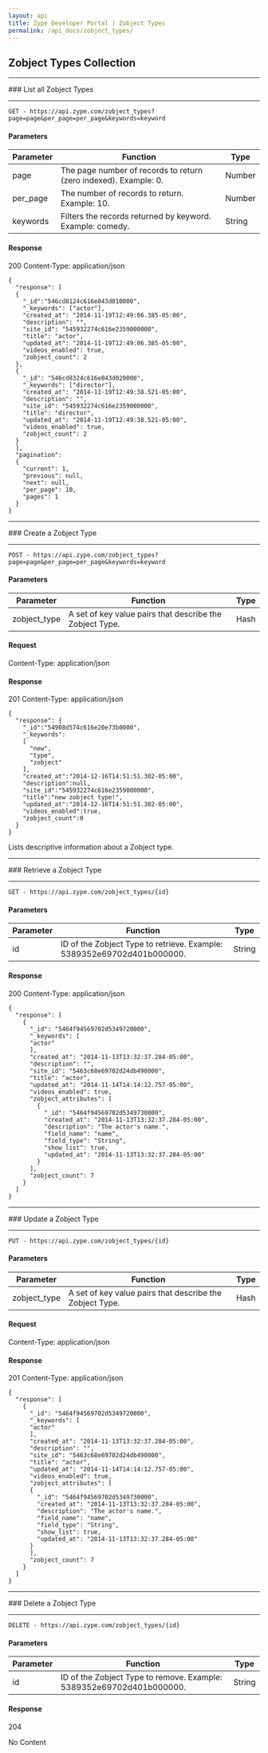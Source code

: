 ```yaml
---
layout: api
title: Zype Developer Portal | Zobject Types
permalink: /api_docs/zobject_types/
---
```


## Zobject Types Collection
<hr>
### List all Zobject Types
<hr>
<pre><code>GET - https://api.zype.com/zobject_types?page=page&per_page=per_page&keywords=keyword
</code></pre>

#### Parameters

Parameter | Function | Type
--------- | -------- | ----
page      | The page number of records to return (zero indexed). Example: 0. | Number
per_page  | The number of records to return. Example: 10. | Number
keywords  | Filters the records returned by keyword. Example: comedy. | String

#### Response
200
Content-Type: application/json

<pre><code>{
  "response": [
  {
    "_id":"546cd8124c616e043d010000",
    "_keywords": ["actor"],
    "created_at": "2014-11-19T12:49:06.385-05:00",
    "description": "",
    "site_id": "545932274c616e2359000000",
    "title": "actor",
    "updated_at": "2014-11-19T12:49:06.385-05:00",
    "videos_enabled": true,
    "zobject_count": 2
  },
  {
    "_id": "546cd8324c616e043d020000",
    "_keywords": ["director"],
    "created_at": "2014-11-19T12:49:38.521-05:00",
    "description": "",
    "site_id": "545932274c616e2359000000",
    "title": "director",
    "updated_at": "2014-11-19T12:49:38.521-05:00",
    "videos_enabled": true,
    "zobject_count": 2
  }
  ],
  "pagination":
  {
    "current": 1,
    "previous": null,
    "next": null,
    "per_page": 10,
    "pages": 1
  }
}
</code></pre>
<hr>
### Create a Zobject Type
<hr>

<pre><code>POST - https://api.zype.com/zobject_types?page=page&per_page=per_page&keywords=keyword
</code></pre>

#### Parameters

Parameter | Function | Type
--------- | -------- | ----
zobject_type | A set of key value pairs that describe the Zobject Type. | Hash

#### Request
Content-Type: application/json

#### Response
201
Content-Type: application/json

<pre><code>{
  "response": {
    "_id":"54908d574c616e20e73b0000",
    "_keywords":
    [
      "new",
      "type",
      "zobject"
    ],
    "created_at":"2014-12-16T14:51:51.302-05:00",
    "description":null,
    "site_id":"545932274c616e2359000000",
    "title":"new zobject type!",
    "updated_at":"2014-12-16T14:51:51.302-05:00",
    "videos_enabled":true,
    "zobject_count":0
  }
}
</code></pre>

Lists descriptive information about a Zobject type.
<hr>
### Retrieve a Zobject Type
<hr>
<pre><code>GET - https://api.zype.com/zobject_types/{id}
</code></pre>

#### Parameters

Parameter | Function | Type
--------- | -------- | ----
id | ID of the Zobject Type to retrieve. Example: 5389352e69702d401b000000. | String

#### Response
200
Content-Type: application/json

<pre><code>{
  "response": [
    {
      "_id": "5464f94569702d5349720000",
      "_keywords": [
      "actor"
      ],
      "created_at": "2014-11-13T13:32:37.284-05:00",
      "description": "",
      "site_id": "5463c68e69702d24db490000",
      "title": "actor",
      "updated_at": "2014-11-14T14:14:12.757-05:00",
      "videos_enabled": true,
      "zobject_attributes": [
        {
          "_id": "5464f94569702d5349730000",
          "created_at": "2014-11-13T13:32:37.284-05:00",
          "description": "The actor's name.",
          "field_name": "name",
          "field_type": "String",
          "show_list": true,
          "updated_at": "2014-11-13T13:32:37.284-05:00"
        }
      ],
      "zobject_count": 7
    }
  ]
}
</code></pre>
<hr>
### Update a Zobject Type
<hr>

<pre><code>PUT - https://api.zype.com/zobject_types/{id}
</code></pre>

#### Parameters

Parameter | Function | Type
--------- | -------- | ----
zobject_type   | A set of key value pairs that describe the Zobject Type. | Hash

#### Request
Content-Type: application/json

#### Response
201
Content-Type: application/json

<pre><code>{
  "response": [
    {
      "_id": "5464f94569702d5349720000",
      "_keywords": [
      "actor"
      ],
      "created_at": "2014-11-13T13:32:37.284-05:00",
      "description": "",
      "site_id": "5463c68e69702d24db490000",
      "title": "actor",
      "updated_at": "2014-11-14T14:14:12.757-05:00",
      "videos_enabled": true,
      "zobject_attributes": [
      {
        "_id": "5464f94569702d5349730000",
        "created_at": "2014-11-13T13:32:37.284-05:00",
        "description": "The actor's name.",
        "field_name": "name",
        "field_type": "String",
        "show_list": true,
        "updated_at": "2014-11-13T13:32:37.284-05:00"
      }
      ],
      "zobject_count": 7
    }
  ]
}
</code></pre>
<hr>
### Delete a Zobject Type
<hr>

<pre><code>DELETE - https://api.zype.com/zobject_types/{id}
</code></pre>

#### Parameters

Parameter | Function | Type
--------- | -------- | ----
id | ID of the Zobject Type to remove. Example: 5389352e69702d401b000000. | String

#### Response
204

No Content

